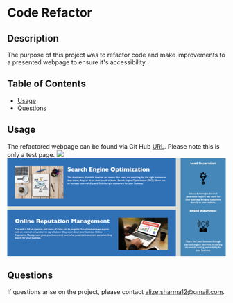 #  Code Refactor

## Description
The purpose of this project was to refactor code and make improvements to a presented webpage to ensure it's accessibility. 

## Table of Contents 
* [Usage](#usage)
* [Questions](#questions)

## Usage 
The refactored webpage can be found via Git Hub [URL](https://alizasharma.github.io/code-refactor/). Please note this is only a test page. 
<img src="assets/images/Image-1.png">
<img src="assets/images/Image-2.png">

## Questions 
If questions arise on the project, please contact alize.sharma12@gmail.com. 